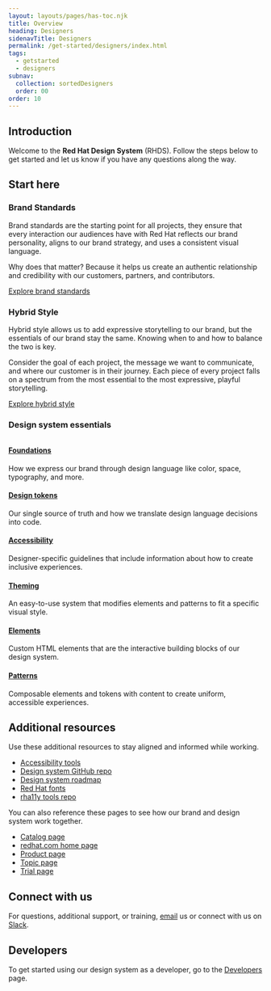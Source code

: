 ```yaml
---
layout: layouts/pages/has-toc.njk
title: Overview
heading: Designers
sidenavTitle: Designers
permalink: /get-started/designers/index.html
tags:
  - getstarted
  - designers
subnav:
  collection: sortedDesigners
  order: 00
order: 10
---
```


<link rel="stylesheet"
      href="/assets/packages/@rhds/elements/elements/rh-table/rh-table-lightdom.css"
      data-helmet>
<link rel="stylesheet"
      href="/assets/packages/@rhds/elements/elements/rh-tile/rh-tile-lightdom.css"
      data-helmet>

<script type="module" data-helmet>
  import '@uxdot/elements/uxdot-example.js';
  import '@rhds/elements/rh-alert/rh-alert.js';
  import '@rhds/elements/rh-accordion/rh-accordion.js';
  import '@rhds/elements/rh-table/rh-table.js';
  import '@rhds/elements/rh-tile/rh-tile.js';
  import '@rhds/elements/rh-cta/rh-cta.js';
</script>

<style data-helmet>
  #learn-about-grid {
    margin-block-start: var(--rh-space-2xl, 32px);
    & rh-tile > rh-icon {
      color: var(--rh-color-brand-red);
    }
  }
</style>

## Introduction

Welcome to the **Red Hat Design System** (RHDS). Follow the steps below to get 
started and let us know if you have any questions along the way.

## Start here

### Brand Standards

Brand standards are the starting point for all projects, they ensure that every
interaction our audiences have with Red Hat reflects our brand personality, 
aligns to our brand strategy, and uses a consistent visual language.

Why does that matter? Because it helps us create an authentic relationship 
and credibility with our customers, partners, and contributors.

<rh-cta><a href="https://www.redhat.com/en/about/brand/standards">Explore brand standards</a></rh-cta>

### Hybrid Style

Hybrid style allows us to add expressive storytelling to our brand, but 
the essentials of our brand stay the same. Knowing when to and how to 
balance the two is key.

Consider the goal of each project, the message we want to communicate, 
and where our customer is in their journey. Each piece of every project 
falls on a spectrum from the most essential to the most expressive, 
playful storytelling.

<rh-cta><a href="https://www.redhat.com/en/about/brand/standards/hybrid-style-handbook">Explore hybrid style</a></rh-cta>

### Design system essentials

<div id="learn-about-grid" class="grid xs-two-columns sm-three-columns">
  <rh-tile>
    <rh-icon slot="icon" set="standard" icon="website-system"></rh-icon>
    <h4 slot="headline"><a href="/foundations">Foundations</a></h4>
    <p>How we express our brand through design language like color, space, typography, and more.</p>
  </rh-tile>
  <rh-tile>
    <rh-icon slot="icon" set="standard" icon="toolbox"></rh-icon>
    <h4 slot="headline"><a href="/tokens">Design tokens</a></h4>
    <p>Our single source of truth and how we translate design language decisions into code.</p>
  </rh-tile>
  <rh-tile>
    <rh-icon slot="icon" set="standard" icon="wheelchair-accessible"></rh-icon>
    <h4 slot="headline"><a href="/accessibility/design/">Accessibility</a></h4>
    <p>Designer-specific guidelines that include information about how to create inclusive experiences.</p>
  </rh-tile>
  <rh-tile>
    <rh-icon slot="icon" set="standard" icon="paint-roller"></rh-icon>
    <h4 slot="headline"><a href="/theming">Theming</a></h4>
    <p>An easy-to-use system that modifies elements and patterns to fit a specific visual style.</p>
  </rh-tile>
  <rh-tile>
    <rh-icon slot="icon" set="standard" icon="interoperability"></rh-icon>
    <h4 slot="headline"><a href="/elements">Elements</a></h4>
    <p>Custom HTML elements that are the interactive building blocks of our design system.</p>
  </rh-tile>
  <rh-tile>
    <rh-icon slot="icon" set="standard" icon="blueprints"></rh-icon>
    <h4 slot="headline"><a href="/patterns">Patterns</a></h4>
    <p>Composable elements and tokens with content to create uniform, accessible experiences.</p>
  </rh-tile>
</div>

## Additional resources

Use these additional resources to stay aligned and informed while working.

  - [Accessibility tools](/accessibility/accessibility-tools/)
  - [Design system GitHub repo](https://github.com/RedHat-UX/red-hat-design-system)
  - [Design system roadmap](https://github.com/orgs/RedHat-UX/projects/7)
  - [Red Hat fonts](https://github.com/RedHatOfficial/RedHatFont)
  - [rha11y tools repo](https://github.com/hellogreg/rha11y-tools)

You can also reference these pages to see how our brand and design system work together.

  - [Catalog page](https://catalog.redhat.com/en)
  - [redhat.com home page](https://www.redhat.com/en)
  - [Product page](https://www.redhat.com/en/technologies/cloud-computing/openshift)
  - [Topic page](https://www.redhat.com/en/topics/ai/what-is-generative-ai)
  - [Trial page](https://www.redhat.com/en/technologies/linux-platforms/enterprise-linux/server/trial)

## Connect with us

For questions, additional support, or training, 
[email](mailto:design-system@redhat.com) us or connect with us on 
[Slack](/support/#contact-us).

<uxdot-feedback>
  <h2>Developers</h2>
  <p>To get started using our design system as a developer, go to the <a href="get-started/developers">Developers</a> page.</p>
</uxdot-feedback>
